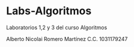 # Labs-Algoritmos
Laboratorios 1,2 y 3 del curso Algoritmos


Alberto Nicolai Romero Martínez
C.C. 1031179247
